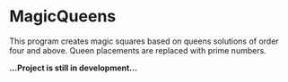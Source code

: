 # MagicQueens
This program creates magic squares based on queens solutions of order four and above. Queen placements are replaced with prime numbers. 

**...Project is still in development...**
